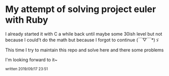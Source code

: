 # My attempt of solving project euler with Ruby

I already started it with C a while back until maybe some 30ish level but not because I could't do the math but because I forgot to continue (￣▽￣*)ゞ

This time I try to maintain this repo and solve here and there some problems

I'm looking forward to it~

<sub>written 2019/09/17 23:51</sub>
